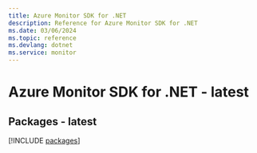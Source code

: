 ```yaml
---
title: Azure Monitor SDK for .NET
description: Reference for Azure Monitor SDK for .NET
ms.date: 03/06/2024
ms.topic: reference
ms.devlang: dotnet
ms.service: monitor
---
```

# Azure Monitor SDK for .NET - latest
## Packages - latest
[!INCLUDE [packages](monitor-index.md)]